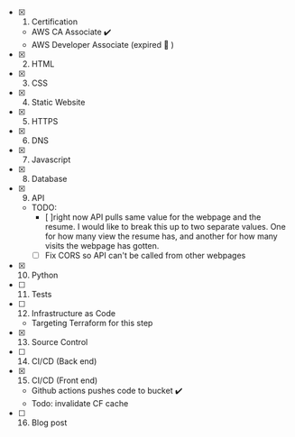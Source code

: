 - [x] 1. Certification
  - AWS CA Associate :heavy_check_mark:
  - AWS Developer Associate (expired :see_no_evil: )

- [x] 2. HTML

- [x] 3. CSS

- [x] 4. Static Website

- [x] 5. HTTPS

- [x] 6. DNS

- [x] 7. Javascript

- [x] 8. Database

- [x] 9. API
  - TODO: 
    - [ ]right now API pulls same value for the webpage and the resume. I would like to break this up to two separate values. One for how many view the resume has, and another for how many visits the webpage has gotten. 
    - [ ] Fix CORS so API can't be called from other webpages

- [x] 10. Python

- [ ] 11. Tests

- [ ] 12. Infrastructure as Code
  - Targeting Terraform for this step

- [x] 13. Source Control

- [ ]  14. CI/CD (Back end)

- [x] 15. CI/CD (Front end)
  - Github actions pushes code to bucket :heavy_check_mark:
  - Todo: invalidate CF cache

- [ ] 16. Blog post